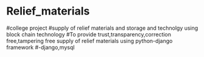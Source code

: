 # Relief_materials
#college project
#supply of relief materials and storage and technolgy using block chain technology 
#To provide trust,transparency,correction free,tampering free supply of relief materials using python-django framework
#-django,mysql
